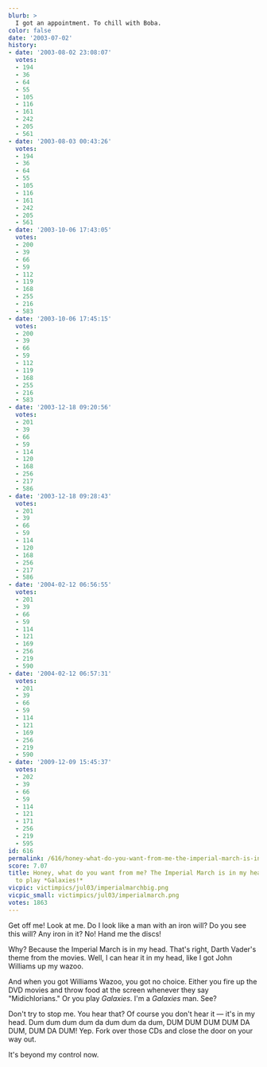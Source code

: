 ```yaml
---
blurb: >
  I got an appointment. To chill with Boba.
color: false
date: '2003-07-02'
history:
- date: '2003-08-02 23:08:07'
  votes:
  - 194
  - 36
  - 64
  - 55
  - 105
  - 116
  - 161
  - 242
  - 205
  - 561
- date: '2003-08-03 00:43:26'
  votes:
  - 194
  - 36
  - 64
  - 55
  - 105
  - 116
  - 161
  - 242
  - 205
  - 561
- date: '2003-10-06 17:43:05'
  votes:
  - 200
  - 39
  - 66
  - 59
  - 112
  - 119
  - 168
  - 255
  - 216
  - 583
- date: '2003-10-06 17:45:15'
  votes:
  - 200
  - 39
  - 66
  - 59
  - 112
  - 119
  - 168
  - 255
  - 216
  - 583
- date: '2003-12-18 09:20:56'
  votes:
  - 201
  - 39
  - 66
  - 59
  - 114
  - 120
  - 168
  - 256
  - 217
  - 586
- date: '2003-12-18 09:28:43'
  votes:
  - 201
  - 39
  - 66
  - 59
  - 114
  - 120
  - 168
  - 256
  - 217
  - 586
- date: '2004-02-12 06:56:55'
  votes:
  - 201
  - 39
  - 66
  - 59
  - 114
  - 121
  - 169
  - 256
  - 219
  - 590
- date: '2004-02-12 06:57:31'
  votes:
  - 201
  - 39
  - 66
  - 59
  - 114
  - 121
  - 169
  - 256
  - 219
  - 590
- date: '2009-12-09 15:45:37'
  votes:
  - 202
  - 39
  - 66
  - 59
  - 114
  - 121
  - 171
  - 256
  - 219
  - 595
id: 616
permalink: /616/honey-what-do-you-want-from-me-the-imperial-march-is-in-my-head-i-have-to-play-galaxies/
score: 7.07
title: Honey, what do you want from me? The Imperial March is in my head. I *have*
  to play *Galaxies!*
vicpic: victimpics/jul03/imperialmarchbig.png
vicpic_small: victimpics/jul03/imperialmarch.png
votes: 1863
---
```


Get off me! Look at me. Do I look like a man with an iron will? Do you
see this will? Any iron in it? No! Hand me the discs!

Why? Because the Imperial March is in my head. That's right, Darth
Vader's theme from the movies. Well, I can hear it in my head, like I
got John Williams up my wazoo.

And when you got Williams Wazoo, you got no choice. Either you fire up
the DVD movies and throw food at the screen whenever they say
"Midichlorians." Or you play *Galaxies*. I'm a *Galaxies* man. See?

Don't try to stop me. You hear that? Of course you don't hear it — it's
in my head. Dum dum dum dum da dum dum da dum, DUM DUM DUM DUM DA DUM,
DUM DA DUM! Yep. Fork over those CDs and close the door on your way out.

It's beyond my control now.